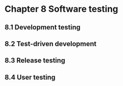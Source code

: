 # Chapter 8 Software testing


## 8.1 Development testing



## 8.2 Test-driven development



## 8.3 Release testing



## 8.4 User testing



